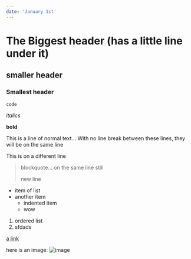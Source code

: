 ```yaml
---
date: 'January 1st'
---
```

# The Biggest header (has a little line under it)
## smaller header
### Smallest header

`code`

*italics*

**bold**

This is a line of normal text...
With no line break between these lines, they will be on the same line

This is on a different line 

> blockquote...
> on the same line still
>
> new line

- item of list
- another item
  - indented item
  - wow

1. ordered list
2. sfdads

[a link](https://duckduckgo.com)

here is an image:
![image](/Charles_HS1.jpg)